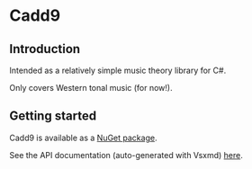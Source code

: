 # Cadd9

## Introduction

Intended as a relatively simple music theory library for C#.

Only covers Western tonal music (for now!).

## Getting started

Cadd9 is available as a [NuGet package](https://www.nuget.org/packages/Cadd9/).

See the API documentation (auto-generated with Vsxmd) [here](API.md).
